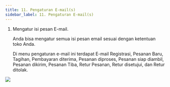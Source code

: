 ```yaml
---
title: 11. Pengaturan E-mail(s)
sidebar_label: 11. Pengaturan E-mail(s)
---
```

1. M﻿engatur isi pesan E-mail.

   Anda bisa mengatur semua isi pesan email sesuai dengan ketentuan toko Anda.

   D﻿i menu pengaturan e-mail ini terdapat E-mail Registrasi, Pesanan Baru, Tagihan, Pembayaran diterima, Pesanan diproses, Pesanan siap diambil, Pesanan dikirim, Pesanan Tiba, Retur Pesanan, Retur disetujui, dan Retur ditolak. 

![](/img/11.-update-pengaturan-e-mail.png)